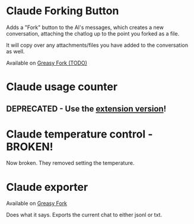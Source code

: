 # Claude Forking Button

Adds a "Fork" button to the AI's messages, which creates a new conversation, attaching the chatlog up to the point you forked as a file.

It will copy over any attachments/files you have added to the conversation as well.

Available on [Greasy Fork (TODO)](https://google.com)

# Claude usage counter

## DEPRECATED - Use the [extension version](https://github.com/lugia19/Claude-Usage-Extension)!

# Claude temperature control - BROKEN!

Now broken. They removed setting the temperature.

# Claude exporter

Available on [Greasy Fork](https://greasyfork.org/en/scripts/515448-claude-chat-exporter)

Does what it says. Exports the current chat to either jsonl or txt.
